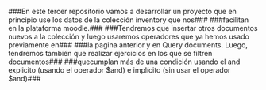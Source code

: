 ###En este tercer repositorio vamos a desarrollar un proyecto que en principio use los datos de la colección inventory que nos### ###facilitan en la plataforma moodle.###
###Tendremos que insertar otros documentos nuevos a la colección y luego usaremos operadores que ya hemos usado previamente en### 
###la pagina anterior y en Query documents. Luego, tendremos también que realizar ejercicios en los que se filtren documentos### ###quecumplan más de una condición usando el  and explicito (usando el operador $and) e implícito (sin usar el operador $and)###